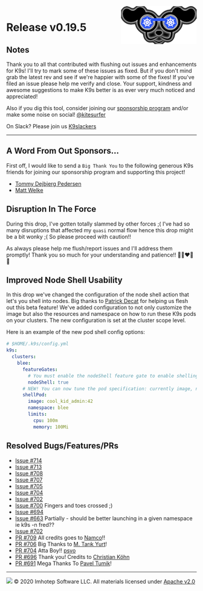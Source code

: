 <img src="https://raw.githubusercontent.com/derailed/k9s/master/assets/k9s_small.png" align="right" width="200" height="auto"/>

# Release v0.19.5

## Notes

Thank you to all that contributed with flushing out issues and enhancements for K9s! I'll try to mark some of these issues as fixed. But if you don't mind grab the latest rev and see if we're happier with some of the fixes! If you've filed an issue please help me verify and close. Your support, kindness and awesome suggestions to make K9s better is as ever very much noticed and appreciated!

Also if you dig this tool, consider joining our [sponsorship program](https://github.com/sponsors/derailed) and/or make some noise on social! [@kitesurfer](https://twitter.com/kitesurfer)

On Slack? Please join us [K9slackers](https://join.slack.com/t/k9sers/shared_invite/enQtOTA5MDEyNzI5MTU0LWQ1ZGI3MzliYzZhZWEyNzYxYzA3NjE0YTk1YmFmNzViZjIyNzhkZGI0MmJjYzhlNjdlMGJhYzE2ZGU1NjkyNTM)

---

## A Word From Out Sponsors...

First off, I would like to send a `Big Thank You` to the following generous K9s friends for joining our sponsorship program and supporting this project!

* [Tommy Dejbjerg Pedersen](https://github.com/tpedersen123)
* [Matt Welke](https://github.com/mattwelke)

## Disruption In The Force

During this drop, I've gotten totally slammed by other forces ;( I've had so many disruptions that affected my `quasi` normal flow hence this drop might be a bit wonky ;( So please proceed with caution!!

As always please help me flush/report issues and I'll address them promptly! Thank you so much for your understanding and patience!! 🙏👨‍❤️‍👨😍

## Improved Node Shell Usability

In this drop we've changed the configuration of the node shell action that let's you shell into nodes. Big thanks to [Patrick Decat](https://github.com/pdecat) for helping us flesh out this beta feature! We've added configuration to not only customize the image but also the resources and namespace on how to run these K9s pods on your clusters. The new configuration is set at the cluster scope level.

Here is an example of the new pod shell config options:

```yaml
# $HOME/.k9s/config.yml
k9s:
  clusters:
    blee:
      featureGates:
        # You must enable the nodeShell feature gate to enable shelling into nodes
        nodeShell: true
      # NEW! You can now tune the pod specification: currently image, namespace and resources
      shellPod:
        image: cool_kid_admin:42
        namespace: blee
        limits:
          cpu: 100m
          memory: 100Mi
```

## Resolved Bugs/Features/PRs

* [Issue #714](https://github.com/kswapd/k13s/issues/714)
* [Issue #713](https://github.com/kswapd/k13s/issues/713)
* [Issue #708](https://github.com/kswapd/k13s/issues/708)
* [Issue #707](https://github.com/kswapd/k13s/issues/707)
* [Issue #705](https://github.com/kswapd/k13s/issues/705)
* [Issue #704](https://github.com/kswapd/k13s/issues/704)
* [Issue #702](https://github.com/kswapd/k13s/issues/702)
* [Issue #700](https://github.com/kswapd/k13s/issues/700) Fingers and toes crossed ;)
* [Issue #694](https://github.com/kswapd/k13s/issues/694)
* [Issue #663](https://github.com/kswapd/k13s/issues/663) Partially - should be better launching in a given namespace ie k9s -n fred??
* [Issue #702](https://github.com/kswapd/k13s/issues/702)
* [PR #709](https://github.com/kswapd/k13s/pull/709) All credits goes to [Namco](https://github.com/namco1992)!!
* [PR #706](https://github.com/kswapd/k13s/pull/706) Big Thanks to [M. Tarık Yurt](https://github.com/mtyurt)!
* [PR #704](https://github.com/kswapd/k13s/pull/704) Atta Boy!! [psvo](https://github.com/psvo)
* [PR #696](https://github.com/kswapd/k13s/pull/696) Thank you! Credits to [Christian Köhn](https://github.com/ckoehn)
* [PR #691](https://github.com/kswapd/k13s/pull/691) Mega Thanks To [Pavel Tumik](https://github.com/sagor999)!

---

<img src="https://raw.githubusercontent.com/derailed/k9s/master/assets/imhotep_logo.png" width="32" height="auto"/> © 2020 Imhotep Software LLC. All materials licensed under [Apache v2.0](http://www.apache.org/licenses/LICENSE-2.0)
